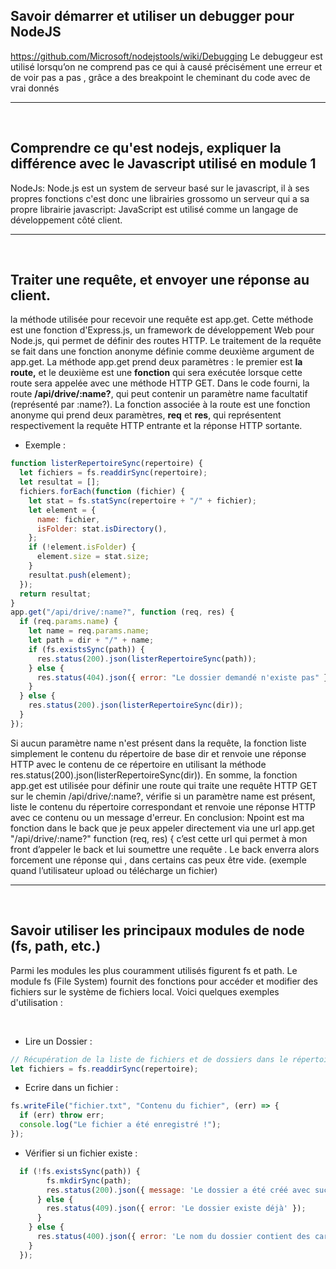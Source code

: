 ## Savoir démarrer et utiliser un debugger pour NodeJS
https://github.com/Microsoft/nodejstools/wiki/Debugging
Le debuggeur est utilisé lorsqu’on ne comprend pas ce qui à causé précisément une erreur et de voir pas a pas , grâce a des breakpoint le cheminant du code avec de vrai donnés

---

<br>

## Comprendre ce qu'est nodejs, expliquer la différence avec le Javascript utilisé en module 1
NodeJs: Node.js est un system de serveur basé sur le javascript, il à ses propres fonctions c'est donc une librairies
grossomo un serveur qui a sa propre librairie
javascript: JavaScript est utilisé comme un langage de développement côté client.

---


<br>

## Traiter une requête, et envoyer une réponse au client.
la méthode utilisée pour recevoir une requête est app.get. Cette méthode est une fonction d'Express.js, un framework de développement Web pour Node.js, qui permet de définir des routes HTTP.
Le traitement de la requête se fait dans une fonction anonyme définie comme deuxième argument de app.get. La méthode app.get prend deux paramètres : le premier est **la route,** et le deuxième est une **fonction** qui sera exécutée lorsque cette route sera appelée avec une méthode HTTP GET. Dans le code fourni, la route **/api/drive/:name?**, qui peut contenir un paramètre name facultatif (représenté par :name?). La fonction associée à la route est une fonction anonyme qui prend deux paramètres, **req** et **res**, qui représentent respectivement la requête HTTP entrante et la réponse HTTP sortante.

- Exemple :

```javascript
function listerRepertoireSync(repertoire) {
  let fichiers = fs.readdirSync(repertoire);
  let resultat = [];
  fichiers.forEach(function (fichier) {
    let stat = fs.statSync(repertoire + "/" + fichier);
    let element = {
      name: fichier,
      isFolder: stat.isDirectory(),
    };
    if (!element.isFolder) {
      element.size = stat.size;
    }
    resultat.push(element);
  });
  return resultat;
}
app.get("/api/drive/:name?", function (req, res) {
  if (req.params.name) {
    let name = req.params.name;
    let path = dir + "/" + name;
    if (fs.existsSync(path)) {
      res.status(200).json(listerRepertoireSync(path));
    } else {
      res.status(404).json({ error: "Le dossier demandé n'existe pas" });
    }
  } else {
    res.status(200).json(listerRepertoireSync(dir));
  }
});
```
Si aucun paramètre name n'est présent dans la requête, la fonction liste simplement le contenu du répertoire de base dir et renvoie une réponse HTTP avec le contenu de ce répertoire en utilisant la méthode res.status(200).json(listerRepertoireSync(dir)).
En somme, la fonction app.get est utilisée pour définir une route qui traite une requête HTTP GET sur le chemin /api/drive/:name?, vérifie si un paramètre name est présent, liste le contenu du répertoire correspondant et renvoie une réponse HTTP avec ce contenu ou un message d'erreur.
En conclusion:
Npoint est ma fonction dans le back que je peux appeler directement via une url
app.get "/api/drive/:name?" function (req, res) {
c’est cette url qui permet à mon front d’appeler le back et lui soumettre une requête . Le back enverra alors forcement une réponse qui , dans certains cas peux être vide. (exemple quand l’utilisateur upload ou télécharge un fichier)

---

<br>

## Savoir utiliser les principaux modules de node (fs, path, etc.)
Parmi les modules les plus couramment utilisés figurent fs et path.
Le module fs (File System) fournit des fonctions pour accéder et modifier des fichiers sur le système de fichiers local. Voici quelques exemples d'utilisation :

<br>

- Lire un Dossier :

```javascript
// Récupération de la liste de fichiers et de dossiers dans le répertoire.
let fichiers = fs.readdirSync(repertoire);
```
- Ecrire dans un fichier :

```javascript
fs.writeFile("fichier.txt", "Contenu du fichier", (err) => {
  if (err) throw err;
  console.log("Le fichier a été enregistré !");
});
```
- Vérifier si un fichier existe :
```javascript
  if (!fs.existsSync(path)) {
        fs.mkdirSync(path);
        res.status(200).json({ message: 'Le dossier a été créé avec succès' });
      } else {
        res.status(409).json({ error: 'Le dossier existe déjà' });
      }
    } else {
      res.status(400).json({ error: 'Le nom du dossier contient des caractères non-alphanumériques' });
    }
  });

```
<br>




























